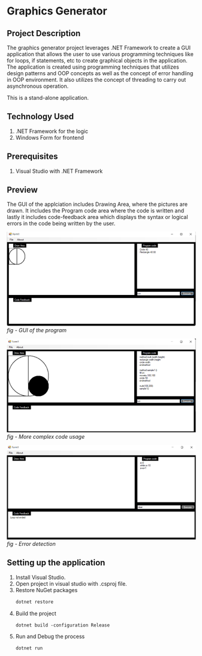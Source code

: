 # Graphics Generator

## Project Description
The graphics generator project leverages .NET Framework to create a GUI application that allows the user to use various programming techniques like for loops, if statements, etc to create graphical objects in the application. The application is created using programming techniques that utilizes design patterns and OOP concepts as well as the concept of error handling in OOP environment. It also utilizes the concept of threading to carry out asynchronous operation.

This is a stand-alone application.

## Technology Used

1. .NET Framework for the logic
2. Windows Form for frontend

## Prerequisites

1. Visual Studio with .NET Framework

## Preview

The GUI of the applciation includes Drawing Area, where the pictures are drawn. It includes the Program code area where the code is written and lastly it includes code-feedback area which displays the syntax or logical errors in the code being written by the user.

![Alt text](img/image.png)
*fig - GUI of the program*


![Alt text](img/image1.png)
*fig - More complex code usage*

![Alt text](img/image2.png)
*fig - Error detection*

## Setting up the application

1. Install Visual Studio.
2. Open project in visual studio with .csproj file.
3. Restore NuGet packages
    ```bash
    dotnet restore
    ```
4. Build the project
    ```
    dotnet build -configuration Release
    ```
5. Run and Debug the process
    ```
    dotnet run
    ```
